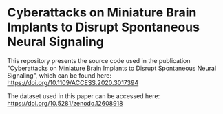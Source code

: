 # Cyberattacks on Miniature Brain Implants to Disrupt Spontaneous Neural Signaling

This repository presents the source code used in the publication "Cyberattacks on Miniature Brain Implants to Disrupt Spontaneous Neural Signaling", which can be found here: https://doi.org/10.1109/ACCESS.2020.3017394

The dataset used in this paper can be accessed here: https://doi.org/10.5281/zenodo.12608918
